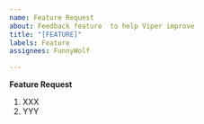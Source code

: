 ```yaml
---
name: Feature Request
about: Feedback feature  to help Viper improve
title: "[FEATURE]"
labels: Feature
assignees: FunnyWolf

---
```


**Feature Request**
1. XXX
2. YYY
